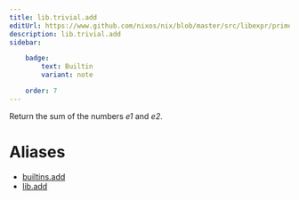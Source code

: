 ```yaml
---
title: lib.trivial.add
editUrl: https://www.github.com/nixos/nix/blob/master/src/libexpr/primops.cc
description: lib.trivial.add
sidebar:

    badge:
        text: Builtin
        variant: note

    order: 7
---
```


Return the sum of the numbers *e1* and *e2*.


# Aliases

- [builtins.add](/reference/builtinsadd)
- [lib.add](/reference/libadd)


